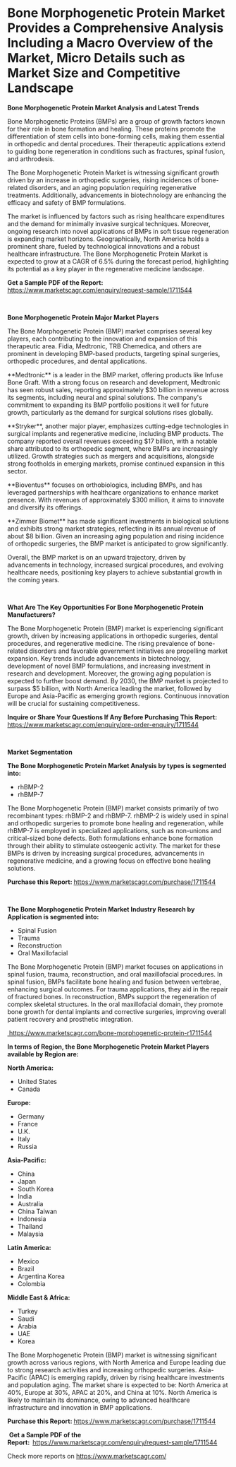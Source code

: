 <p><h1>Bone Morphogenetic Protein Market Provides a Comprehensive Analysis Including a Macro Overview of the Market, Micro Details such as Market Size and Competitive Landscape</h1></p><p><strong>Bone Morphogenetic Protein Market Analysis and Latest Trends</strong></p>
<p><p>Bone Morphogenetic Proteins (BMPs) are a group of growth factors known for their role in bone formation and healing. These proteins promote the differentiation of stem cells into bone-forming cells, making them essential in orthopedic and dental procedures. Their therapeutic applications extend to guiding bone regeneration in conditions such as fractures, spinal fusion, and arthrodesis. </p><p>The Bone Morphogenetic Protein Market is witnessing significant growth driven by an increase in orthopedic surgeries, rising incidences of bone-related disorders, and an aging population requiring regenerative treatments. Additionally, advancements in biotechnology are enhancing the efficacy and safety of BMP formulations. </p><p>The market is influenced by factors such as rising healthcare expenditures and the demand for minimally invasive surgical techniques. Moreover, ongoing research into novel applications of BMPs in soft tissue regeneration is expanding market horizons. Geographically, North America holds a prominent share, fueled by technological innovations and a robust healthcare infrastructure. The Bone Morphogenetic Protein Market is expected to grow at a CAGR of 6.5% during the forecast period, highlighting its potential as a key player in the regenerative medicine landscape.</p></p>
<p><strong>Get a Sample PDF of the Report:&nbsp;</strong> <a href="https://www.marketscagr.com/enquiry/request-sample/1711544?utm_campaign=3216&utm_medium=2&utm_source=Github&utm_content=ia&utm_term=08032025&utm_id=bone-morphogenetic-protein">https://www.marketscagr.com/enquiry/request-sample/1711544</a></p>
<p>&nbsp;</p>
<p><strong>Bone Morphogenetic Protein Major Market Players</strong></p>
<p><p>The Bone Morphogenetic Protein (BMP) market comprises several key players, each contributing to the innovation and expansion of this therapeutic area. Fidia, Medtronic, TRB Chemedica, and others are prominent in developing BMP-based products, targeting spinal surgeries, orthopedic procedures, and dental applications.</p><p>**Medtronic** is a leader in the BMP market, offering products like Infuse Bone Graft. With a strong focus on research and development, Medtronic has seen robust sales, reporting approximately $30 billion in revenue across its segments, including neural and spinal solutions. The company's commitment to expanding its BMP portfolio positions it well for future growth, particularly as the demand for surgical solutions rises globally.</p><p>**Stryker**, another major player, emphasizes cutting-edge technologies in surgical implants and regenerative medicine, including BMP products. The company reported overall revenues exceeding $17 billion, with a notable share attributed to its orthopedic segment, where BMPs are increasingly utilized. Growth strategies such as mergers and acquisitions, alongside strong footholds in emerging markets, promise continued expansion in this sector.</p><p>**Bioventus** focuses on orthobiologics, including BMPs, and has leveraged partnerships with healthcare organizations to enhance market presence. With revenues of approximately $300 million, it aims to innovate and diversify its offerings.</p><p>**Zimmer Biomet** has made significant investments in biological solutions and exhibits strong market strategies, reflecting in its annual revenue of about $8 billion. Given an increasing aging population and rising incidence of orthopedic surgeries, the BMP market is anticipated to grow significantly.</p><p>Overall, the BMP market is on an upward trajectory, driven by advancements in technology, increased surgical procedures, and evolving healthcare needs, positioning key players to achieve substantial growth in the coming years.</p></p>
<p>&nbsp;</p>
<p><strong>What Are The Key Opportunities For Bone Morphogenetic Protein Manufacturers?</strong></p>
<p><p>The Bone Morphogenetic Protein (BMP) market is experiencing significant growth, driven by increasing applications in orthopedic surgeries, dental procedures, and regenerative medicine. The rising prevalence of bone-related disorders and favorable government initiatives are propelling market expansion. Key trends include advancements in biotechnology, development of novel BMP formulations, and increasing investment in research and development. Moreover, the growing aging population is expected to further boost demand. By 2030, the BMP market is projected to surpass $5 billion, with North America leading the market, followed by Europe and Asia-Pacific as emerging growth regions. Continuous innovation will be crucial for sustaining competitiveness.</p></p>
<p><strong>Inquire or Share Your Questions If Any Before Purchasing This Report:</strong> <a href="https://www.marketscagr.com/enquiry/pre-order-enquiry/1711544?utm_campaign=3216&utm_medium=2&utm_source=Github&utm_content=ia&utm_term=08032025&utm_id=bone-morphogenetic-protein">https://www.marketscagr.com/enquiry/pre-order-enquiry/1711544</a></p>
<p>&nbsp;</p>
<p><strong>Market Segmentation</strong></p>
<p><strong>The Bone Morphogenetic Protein Market Analysis by types is segmented into:</strong></p>
<p><ul><li>rhBMP-2</li><li>rhBMP-7</li></ul></p>
<p><p>The Bone Morphogenetic Protein (BMP) market consists primarily of two recombinant types: rhBMP-2 and rhBMP-7. rhBMP-2 is widely used in spinal and orthopedic surgeries to promote bone healing and regeneration, while rhBMP-7 is employed in specialized applications, such as non-unions and critical-sized bone defects. Both formulations enhance bone formation through their ability to stimulate osteogenic activity. The market for these BMPs is driven by increasing surgical procedures, advancements in regenerative medicine, and a growing focus on effective bone healing solutions.</p></p>
<p><strong>Purchase this Report:&nbsp;</strong><a href="https://www.marketscagr.com/purchase/1711544?utm_campaign=3216&utm_medium=2&utm_source=Github&utm_content=ia&utm_term=08032025&utm_id=bone-morphogenetic-protein">https://www.marketscagr.com/purchase/1711544</a></p>
<p>&nbsp;</p>
<p><strong>The Bone Morphogenetic Protein Market Industry Research by Application is segmented into:</strong></p>
<p><ul><li>Spinal Fusion</li><li>Trauma</li><li>Reconstruction</li><li>Oral Maxillofacial</li></ul></p>
<p><p>The Bone Morphogenetic Protein (BMP) market focuses on applications in spinal fusion, trauma, reconstruction, and oral maxillofacial procedures. In spinal fusion, BMPs facilitate bone healing and fusion between vertebrae, enhancing surgical outcomes. For trauma applications, they aid in the repair of fractured bones. In reconstruction, BMPs support the regeneration of complex skeletal structures. In the oral maxillofacial domain, they promote bone growth for dental implants and corrective surgeries, improving overall patient recovery and prosthetic integration.</p></p>
<p><a href="https://www.marketscagr.com/bone-morphogenetic-protein-r1711544?utm_campaign=3216&utm_medium=2&utm_source=Github&utm_content=ia&utm_term=08032025&utm_id=bone-morphogenetic-protein">&nbsp;https://www.marketscagr.com/bone-morphogenetic-protein-r1711544</a></p>
<p><strong>In terms of Region, the Bone Morphogenetic Protein Market Players available by Region are:</strong></p>
<p>
    <p> <strong> North America: </strong>
        <ul>
            <li>United States</li>
            <li>Canada</li>
        </ul>
        </p> 
    <p> <strong> Europe: </strong>
        <ul>
            <li>Germany</li>
            <li>France</li>
            <li>U.K.</li>
            <li>Italy</li>
            <li>Russia</li>
        </ul>
        </p> 
    <p> <strong> Asia-Pacific: </strong>
        <ul>
            <li>China</li>
            <li>Japan</li>
            <li>South Korea</li>
            <li>India</li>
            <li>Australia</li>
            <li>China Taiwan</li>
            <li>Indonesia</li>
            <li>Thailand</li>
            <li>Malaysia</li>
        </ul>
        </p> 
    <p> <strong> Latin America: </strong>
        <ul>
            <li>Mexico</li>
            <li>Brazil</li>
            <li>Argentina Korea</li>
            <li>Colombia</li>
        </ul>
        </p> 
    <p> <strong> Middle East & Africa: </strong>
        <ul>
            <li>Turkey</li>
            <li>Saudi</li>
            <li>Arabia</li>
            <li>UAE</li>
            <li>Korea</li>
        </ul>
    </p>
    </p>
<p><p>The Bone Morphogenetic Protein (BMP) market is witnessing significant growth across various regions, with North America and Europe leading due to strong research activities and increasing orthopedic surgeries. Asia-Pacific (APAC) is emerging rapidly, driven by rising healthcare investments and population aging. The market share is expected to be: North America at 40%, Europe at 30%, APAC at 20%, and China at 10%. North America is likely to maintain its dominance, owing to advanced healthcare infrastructure and innovation in BMP applications.</p></p>
<p><strong>Purchase this Report: </strong><a href="https://www.marketscagr.com/purchase/1711544?utm_campaign=3216&utm_medium=2&utm_source=Github&utm_content=ia&utm_term=08032025&utm_id=bone-morphogenetic-protein">https://www.marketscagr.com/purchase/1711544</a></p>
<p>&nbsp;<strong>Get a Sample PDF of the Report:&nbsp;&nbsp;</strong><a href="https://www.marketscagr.com/enquiry/request-sample/1711544?utm_campaign=3216&utm_medium=2&utm_source=Github&utm_content=ia&utm_term=08032025&utm_id=bone-morphogenetic-protein">https://www.marketscagr.com/enquiry/request-sample/1711544</a></p>
<p><strong></strong></p>
<p>Check more reports on <a href="https://www.marketscagr.com/?utm_campaign=3216&utm_medium=2&utm_source=Github&utm_content=ia&utm_term=08032025&utm_id=bone-morphogenetic-protein">https://www.marketscagr.com/</a></p>